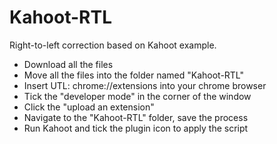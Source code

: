 # Kahoot-RTL
Right-to-left correction based on Kahoot example.

- Download all the files
- Move all the files into the folder named "Kahoot-RTL"
- Insert UTL: chrome://extensions into your chrome browser
- Tick the "developer mode" in the corner of the window
- Click the "upload an extension"
- Navigate to the "Kahoot-RTL" folder, save the process
- Run Kahoot and tick the plugin icon to apply the script
